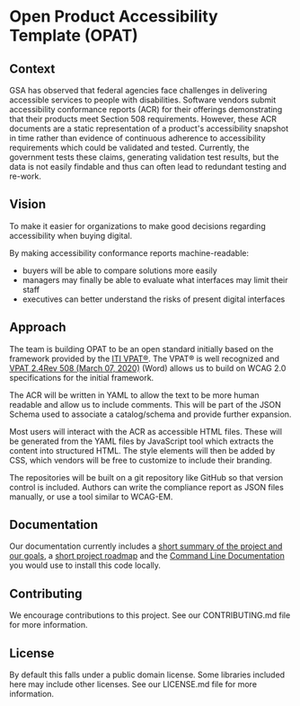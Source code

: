 # Open Product Accessibility Template (OPAT)

## Context

GSA has observed that federal agencies face challenges in delivering accessible services to people with disabilities. Software vendors submit accessibility conformance reports (ACR) for their offerings demonstrating that their products meet Section 508 requirements. However, these ACR documents are a static representation of a product's accessibility snapshot in time rather than evidence of continuous adherence to accessibility requirements which could be validated and tested. Currently, the government tests these claims, generating validation test results, but the data is not easily findable and thus can often lead to redundant testing and re-work.

## Vision

To make it easier for organizations to make good decisions regarding accessibility when buying digital.

By making accessibility conformance reports machine-readable:

- buyers will be able to compare solutions more easily
- managers may finally be able to evaluate what interfaces may limit their staff
- executives can better understand the risks of present digital interfaces

## Approach

The team is building OPAT to be an open standard initially based on the framework provided by the [ITI VPAT®](https://www.itic.org/policy/accessibility/vpat). The VPAT® is well recognized and [VPAT 2.4Rev 508 (March 07, 2020)](https://www.itic.org/dotAsset/b282ab06-0ab2-4540-adc2-78698058dfc3.doc) (Word) allows us to build on WCAG 2.0 specifications for the initial framework.

The ACR will be written in YAML to allow the text to be more human readable and allow us to include comments. This will be part of the JSON Schema used to associate a catalog/schema and provide further expansion.

Most users will interact with the ACR as accessible HTML files. These will be generated from the YAML files by JavaScript tool which extracts the content into structured HTML. The style elements will then be added by CSS, which vendors will be free to customize to include their branding.

The repositories will be built on a git repository like GitHub so that version control is included. Authors can write the compliance report as JSON files manually, or use a tool similar to WCAG-EM.

## Documentation

Our documentation currently includes a [short summary of the project and our goals](https://github.com/GSA/open-product-accessibility-template/blob/main/docs/GSA-OPAT-Public.md), a [short project roadmap](https://github.com/GSA/open-product-accessibility-template/blob/main/docs/ROADMAP.md) and the [Command Line Documentation](https://github.com/GSA/open-product-accessibility-template/blob/main/docs/CLI.md) you would use to install this code locally.  

## Contributing

We encourage contributions to this project. See our CONTRIBUTING.md file for more information.

## License

By default this falls under a public domain license. Some libraries included here may include other licenses. See our LICENSE.md file for more information.
